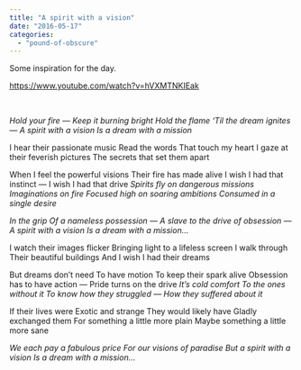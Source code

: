 ```yaml
---
title: "A spirit with a vision"
date: "2016-05-17"
categories: 
  - "pound-of-obscure"
---
```


Some inspiration for the day.

https://www.youtube.com/watch?v=hVXMTNKIEak

 

_Hold your fire — Keep it burning bright Hold the flame ‘Til the dream ignites — A spirit with a vision Is a dream with a mission_

I hear their passionate music Read the words That touch my heart I gaze at their feverish pictures The secrets that set them apart

When I feel the powerful visions Their fire has made alive I wish I had that instinct — I wish I had that drive _Spirits fly on dangerous missions Imaginations on fire Focused high on soaring ambitions Consumed in a single desire_

_In the grip Of a nameless possession — A slave to the drive of obsession — A spirit with a vision Is a dream with a mission…_

I watch their images flicker Bringing light to a lifeless screen I walk through Their beautiful buildings And I wish I had their dreams

But dreams don’t need To have motion To keep their spark alive Obsession has to have action — Pride turns on the drive _It’s cold comfort To the ones without it To know how they struggled — How they suffered about it_

If their lives were Exotic and strange They would likely have Gladly exchanged them For something a little more plain Maybe something a little more sane

_We each pay a fabulous price For our visions of paradise But a spirit with a vision Is a dream with a mission…_
